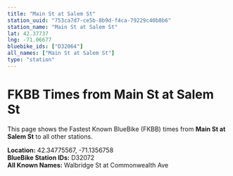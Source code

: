 ```yaml
---
title: "Main St at Salem St"
station_uuid: "753ca7d7-ce5b-8b9d-f4ca-79229c40b8b6"
station_name: "Main St at Salem St"
lat: 42.37737
lng: -71.06677
bluebike_ids: ["D32064"]
all_names: ["Main St at Salem St"]
type: "station"
---
```


# FKBB Times from Main St at Salem St

This page shows the Fastest Known BlueBike (FKBB) times from **Main St at Salem St** to all other stations.

**Location:** 42.34775567, -71.1356758  
**BlueBike Station IDs:** D32072  
**All Known Names:** Walbridge St at Commonwealth Ave

